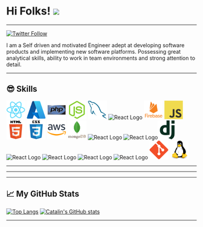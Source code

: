 <h1> Hi Folks! <img src="https://raw.githubusercontent.com/MartinHeinz/MartinHeinz/master/wave.gif" width="30px"></h1>

---
[![Twitter Follow](https://img.shields.io/twitter/follow/Shashmallibhat?label=Follow%20me%20on%20Twitter&style=social)](https://twitter.com/Shashmallibhat)



I am a Self driven and motivated Engineer adept at developing software products and
implementing new software platforms. Possessing great analytical skills, ability to work in team environments and strong attention to detail.


---
<h2>😎 Skills</h2>

<img src ="https://github.com/devicons/devicon/blob/master/icons/react/react-original.svg" alt = "React Logo" width ="50" height ="50"/> <img src ="https://github.com/devicons/devicon/blob/master/icons/azure/azure-original.svg" alt = "React Logo" width ="50" height ="50"/>  <img src ="https://github.com/devicons/devicon/blob/master/icons/php/php-original.svg" alt = "React Logo" width ="50" height ="50"/>   <img src ="https://github.com/devicons/devicon/blob/master/icons/nodejs/nodejs-original.svg" alt = "React Logo" width ="50" height ="50"/>    <img src ="https://github.com/devicons/devicon/blob/master/icons/mysql/mysql-original.svg" alt = "React Logo" width ="50" height ="50"/>   <img src="https://cdn.worldvectorlogo.com/logos/next-1.svg" alt = "React Logo" width ="50" height ="50"/>      <img src ="https://github.com/devicons/devicon/blob/master/icons/firebase/firebase-plain-wordmark.svg" alt = "React Logo" width ="50" height ="50"/>     <img src ="https://github.com/devicons/devicon/blob/master/icons/javascript/javascript-original.svg" alt = "React Logo" width ="50" height ="50"/>  <img src ="https://github.com/devicons/devicon/blob/master/icons/html5/html5-original-wordmark.svg" alt = "React Logo" width ="50" height ="50"/>  <img src ="https://github.com/devicons/devicon/blob/master/icons/css3/css3-original-wordmark.svg" alt = "React Logo" width ="50" height ="50"/>   <img src ="https://github.com/devicons/devicon/blob/master/icons/amazonwebservices/amazonwebservices-original-wordmark.svg" alt = "React Logo" width ="50" height ="50"/>     <img src ="https://github.com/devicons/devicon/blob/master/icons/mongodb/mongodb-original-wordmark.svg" alt = "React Logo" width ="50" height ="50"/> <img src ="https://cdn.worldvectorlogo.com/logos/express-109.svg" alt = "React Logo" width ="50" height ="50"/> <img src ="https://cdn.worldvectorlogo.com/logos/microsoft-azure-3.svg" alt = "React Logo" width ="50" height ="50"/><img src ="https://github.com/devicons/devicon/blob/master/icons/django/django-plain.svg" alt = "React Logo" width ="50" height ="50"/> <img src ="https://cdn.worldvectorlogo.com/logos/bootstrap-4.svg" alt = "React Logo" width ="50" height ="50"/> <img src ="https://cdn.worldvectorlogo.com/logos/sass-1.svg" alt = "React Logo" width ="50" height ="50"/> <img src ="https://cdn.worldvectorlogo.com/logos/c.svg" alt = "React Logo" width ="50" height ="50"/> <img src ="https://cdn.worldvectorlogo.com/logos/docker.svg" alt = "React Logo" width ="50" height ="50"/> <img src ="https://github.com/devicons/devicon/blob/master/icons/git/git-original.svg" alt = "React Logo" width ="50" height ="50"/> <img src ="https://github.com/devicons/devicon/blob/master/icons/linux/linux-original.svg" alt = "React Logo" width ="50" height ="50"/>

---




---

---

## &#x1f4c8; My GitHub Stats

[![Top Langs](https://github-readme-stats.vercel.app/api/top-langs/?username=Shashankmallibhat&hide=java,html,css&theme=radical)](https://github.com/Shashankmallibhat)
[![Catalin's GitHub stats](https://github-readme-stats.vercel.app/api?username=Shashankmallibhat&theme=radical)](https://github.com/Shashankmallibhat)




---
<!-- [![Readme Card](https://github-readme-stats.vercel.app/api/pin/?username=Shashankmallibhat&repo=mytwitter)](https://github.com/Ranaviveksingh/mytwitter) [![Readme Card](https://github-readme-stats.vercel.app/api/pin/?username=Ranaviveksingh&repo=JamstackProject)](https://github.com/Ranaviveksingh/mytwitter)[![Readme Card](https://github-readme-stats.vercel.app/api/pin/?username=Ranaviveksingh&repo=add-to-cart)](https://github.com/Ranaviveksingh/add-to-cart)  [![Readme Card](https://github-readme-stats.vercel.app/api/pin/?username=Ranaviveksingh&repo=webphp )](https://github.com/Ranaviveksingh/webphp)      [![Readme Card](https://github-readme-stats.vercel.app/api/pin/?username=Ranaviveksingh&repo=calculator )](https://github.com/Ranaviveksingh/calculator)     [![Readme Card](https://github-readme-stats.vercel.app/api/pin/?username=Ranaviveksingh&repo=ruby-toy-app )](https://github.com/Ranaviveksingh/cruby-toy-app) -->
<!--

Here are some ideas to get you started:

- 🔭 I’m currently working on ...
- 🌱 I’m currently learning ...
- 👯 I’m looking to collaborate on ...
- 🤔 I’m looking for help with ...
- 💬 Ask me about ...
- 📫 How to reach me: ...
- 😄 Pronouns: ...
- ⚡ Fun fact: ...
-->
